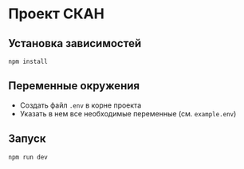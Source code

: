 # Проект СКАН

## Установка зависимостей

`npm install`

## Переменные окружения

- Создать файл `.env` в корне проекта
- Указать в нем все необходимые переменные (см. `example.env`)

## Запуск

`npm run dev`
